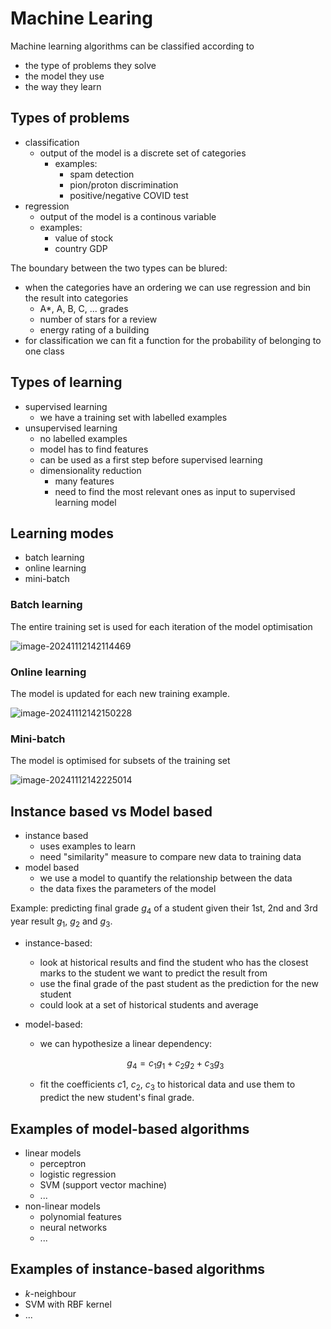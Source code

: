 # Machine Learing

Machine learning algorithms can be classified according to

- the type of problems they solve
- the model they use
- the way they learn



## Types of problems

- classification
  - output of the model is a discrete set of categories
    - examples:
      - spam detection
      - pion/proton discrimination
      - positive/negative COVID test
- regression
  - output of the model is a continous variable
  - examples:
    - value of stock
    - country GDP



The boundary between the two types can be blured:

- when the categories have an ordering we can use regression and bin the result into categories
  - A*, A, B, C, ... grades
  - number of stars for a review
  - energy rating of a building
- for classification we can fit a function for the probability of belonging to one class



## Types of learning

- supervised learning
  - we have a training set with labelled examples
- unsupervised learning
  - no labelled examples
  - model has to find features
  - can be used as a first step before supervised learning
  - dimensionality reduction
    - many features
    - need to find the most relevant ones as input to supervised learning model



## Learning modes

- batch learning
- online learning
- mini-batch

### Batch learning

The entire training set is used for each iteration of the model optimisation

![image-20241112142114469](https://wichaiblog-1316355194.cos.ap-hongkong.myqcloud.com/image-20241112142114469.png)



### Online learning

The model is updated for each new training example.

![image-20241112142150228](https://wichaiblog-1316355194.cos.ap-hongkong.myqcloud.com/image-20241112142150228.png)



### Mini-batch

The model is optimised for subsets of the training set

![image-20241112142225014](https://wichaiblog-1316355194.cos.ap-hongkong.myqcloud.com/image-20241112142225014.png)



## Instance based vs Model based

- instance based
  - uses examples to learn
  - need "similarity" measure to compare new data to training data
- model based
  - we use a model to quantify the relationship between the data
  - the data fixes the parameters of the model



Example: predicting final grade $g_4$ of a student given their 1st, 2nd and 3rd year result $g_1$, $g_2$ and $g_3$.

- instance-based:

  - look at historical results and find the student who has the closest marks to the student we want to predict the result from
  - use the final grade of the past student as the prediction for the new student
  - could look at a set of historical students and average

- model-based:

  - we can hypothesize a linear dependency:

  $$
  g_4 = c_1g_1+c_2g_2+c_3g_3
  $$

  

  - fit the coefficients $c1$, $c_2$, $c_3$ to historical data and use them to predict the new student's final grade.





## Examples of model-based algorithms

- linear models
  - perceptron
  - logistic regression
  - SVM (support vector machine)
  - ...
- non-linear models
  - polynomial features
  - neural networks
  - ...

## Examples of instance-based algorithms

- $k$-neighbour
- SVM with RBF kernel
- ...





























